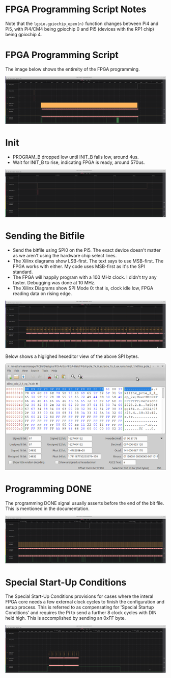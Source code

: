 # FPGA Programming Script Notes

Note that the `lgpio.gpiochip_open(n)` function changes between Pi4 and Pi5, with Pi4/CM4 being gpiochip 0 and Pi5 (devices with the RP1 chip) being gpiochip 4.

# FPGA Programming Script

The image below shows the entireity of the FPGA programming.

![FPGA Progamming](programmer_imgs/programming_all.png)

# Init

* PROGRAM_B dropped low until INIT_B falls low, around 4us.
* Wait for INIT_B to rise, indicating FPGA is ready, around 570us.

![FPGA Progamming Init](programmer_imgs/programming_init.png)

# Sending the Bitfile

* Send the bitfile using SPI0 on the Pi5. The exact device doesn't matter as we aren't using the hardware chip select lines.
* The Xilinx diagrams show LSB-first. The text says to use MSB-first. The FPGA works with either. My code uses MSB-first as it's the SPI standard.
* The FPGA will happily program with a 100 MHz clock. I didn't try any faster. Debugging was done at 10 MHz.
* The Xilinx Diagrams show SPI Mode 0: that is, clock idle low, FPGA reading data on rising edge.

![FPGA Progamming SPI](programmer_imgs/programming_spi.png)

Below shows a higlighed hexeditor view of the above SPI bytes.

![Bitstream HEX](programmer_imgs/test_bitfile_sent.png)

# Programming DONE

The programming DONE signal usually asserts before the end of the bit file. This is mentioned in the documentation.

![FPGA Progamming Done](programmer_imgs/programming_done.png)

# Special Start-Up Conditions

The Special Start-Up Conditions provisions for cases where the interal FPGA core needs a few external clock cycles to finish the configuration and setup process. This is referred to as compensating for 'Special Startup Conditions' and requires the Pi to send a further 8 clock cycles with DIN held high. This is accomplished by sending an 0xFF byte.

![FPGA Progamming SSC](programmer_imgs/programming_ssc.png)

